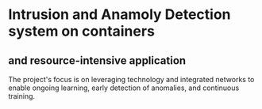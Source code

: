 # Intrusion and Anamoly Detection system on containers

## and resource-intensive application

The project's focus is on leveraging technology and integrated networks
to enable ongoing learning, early detection of anomalies, and
continuous training.
